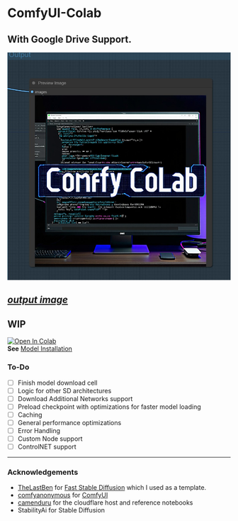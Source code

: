 ComfyUI-Colab
===
With Google Drive Support.
-----------
![ComfyColab](/assets/comfyColab.png)

<a href="https://github.com/cosmicoxytocin/ComfyUI-Colab/blob/main/assets/ComfyUI_temp_dmcbl_00001_.png"><i>output image</i></a>
---
## **WIP**
[![Open In Colab](https://colab.research.google.com/assets/colab-badge.svg)](https://colab.research.google.com/github/cosmicoxytocin/ComfyUI-Colab/blob/main/ComfyColab_DEV.ipynb)<br>
**See** [Model Installation](https://github.com/cosmicoxytocin/ComfyUI-Colab/blob/main/docs/install_models_sd3.md)


### To-Do
* [ ] Finish model download cell
* [ ] Logic for other SD architectures
* [ ] Download Additional Networks support
* [ ] Preload checkpoint with optimizations for faster model loading
* [ ] Caching
* [ ] General performance optimizations
* [ ] Error Handling
* [ ] Custom Node support
* [ ] ControlNET support

---
### Acknowledgements
* [TheLastBen](https://github.com/TheLastBen) for  [Fast Stable Diffusion](https://github.com/TheLastBen/fast-stable-diffusion) which I used as a template.
* [comfyanonymous](https://github.com/comfyanonymous) for [ComfyUI](https://github.com/comfyanonymous/ComfyUI)
* [camenduru](https://github.com/camenduru) for the cloudflare host and reference notebooks
* StabilityAi for Stable Diffusion
